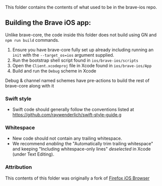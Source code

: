 This folder contains the contents of what used to be in the brave-ios repo.

## Building the Brave iOS app:

Unlike brave-core, the code inside this folder does not build using GN and `npm run build` commands.

1. Ensure you have brave-core fully set up already including running an `init` with the `--target_os=ios` argument supplied.
2. Run the bootstrap shell script found in `ios/brave-ios/scripts`
3. Open the `Client.xcodeproj` file in Xcode found in `ios/brave-ios/App`
4. Build and run the `Debug` scheme in Xcode

Debug & channel named schemes have pre-actions to build the rest of brave-core along with it

### Swift style
* Swift code should generally follow the conventions listed at https://github.com/raywenderlich/swift-style-guide.g

### Whitespace
* New code should not contain any trailing whitespace.
* We recommend *enabling* the "Automatically trim trailing whitespace" and keeping "Including whitespace-only lines" *deselected* in Xcode (under Text Editing).

### Attribution
This contents of this folder was originally a fork of [Firefox iOS Browser](https://github.com/mozilla-mobile/firefox-ios)
